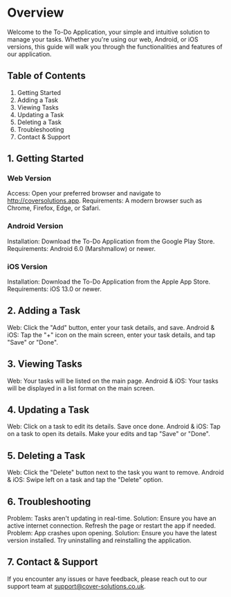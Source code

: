 # Overview
Welcome to the To-Do Application, your simple and intuitive solution to manage your tasks. Whether you're using our web, Android, or iOS versions, this guide will walk you through the functionalities and features of our application.

## Table of Contents
1. Getting Started
2. Adding a Task
3. Viewing Tasks
4. Updating a Task
5. Deleting a Task
6. Troubleshooting
7. Contact & Support

## 1. Getting Started
### Web Version
Access: Open your preferred browser and navigate to http://coversolutions.app.
Requirements: A modern browser such as Chrome, Firefox, Edge, or Safari.
### Android Version
Installation: Download the To-Do Application from the Google Play Store.
Requirements: Android 6.0 (Marshmallow) or newer.
### iOS Version
Installation: Download the To-Do Application from the Apple App Store.
Requirements: iOS 13.0 or newer.

## 2. Adding a Task
Web: Click the "Add" button, enter your task details, and save.
Android & iOS: Tap the "+" icon on the main screen, enter your task details, and tap "Save" or "Done".

## 3. Viewing Tasks
Web: Your tasks will be listed on the main page.
Android & iOS: Your tasks will be displayed in a list format on the main screen.

## 4. Updating a Task
Web: Click on a task to edit its details. Save once done.
Android & iOS: Tap on a task to open its details. Make your edits and tap "Save" or "Done".

## 5. Deleting a Task
Web: Click the "Delete" button next to the task you want to remove.
Android & iOS: Swipe left on a task and tap the "Delete" option.

## 6. Troubleshooting
Problem: Tasks aren't updating in real-time.
Solution: Ensure you have an active internet connection. Refresh the page or restart the app if needed.
Problem: App crashes upon opening.
Solution: Ensure you have the latest version installed. Try uninstalling and reinstalling the application.

## 7. Contact & Support
If you encounter any issues or have feedback, please reach out to our support team at support@cover-solutions.co.uk.